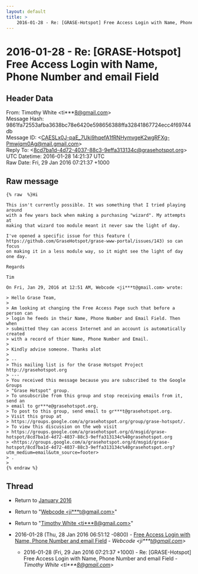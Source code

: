 ```yaml
---
layout: default
title: >
    2016-01-28 - Re: [GRASE-Hotspot] Free Access Login with Name, Phone Number and email Field
---
```


# 2016-01-28 - Re: [GRASE-Hotspot] Free Access Login with Name, Phone Number and email Field

## Header Data

From: Timothy White \<ti***8@gmail.com\><br>
Message Hash: 9861fa72553afba3638bc78e6420e598656388ffa32841867724ecc4f69744db<br>
Message ID: \<CAESLx0J-paE_7Uki9hqefA1fRNHymvgeK2wgRFXg-Pmwjqm0Ag@mail.gmail.com\><br>
Reply To: \<8cd7ba1d-4d72-4037-88c3-9effa313134c@grasehotspot.org\><br>
UTC Datetime: 2016-01-28 14:21:37 UTC<br>
Raw Date: Fri, 29 Jan 2016 07:21:37 +1000<br>

## Raw message

```
{% raw  %}Hi

This isn't currently possible. It was something that I tried playing around
with a few years back when making a purchasing "wizard". My attempts at
making that wizard too module meant it never saw the light of day.

I've opened a specific issue for this feature (
https://github.com/GraseHotspot/grase-www-portal/issues/143) so can focus
on making it in a less module way, so it might see the light of day one day.

Regards

Tim

On Fri, Jan 29, 2016 at 12:51 AM, Webcode <ji***t@gmail.com> wrote:

> Hello Grase Team,
>
> Am looking at changing the Free Access Page such that before a person can
> login he feeds in their Name, Phone Number and Email Field. Then when
> submitted they can access Internet and an account is automatically created
> with a record of thier Name, Phone Number and Email.
>
> Kindly advise someone. Thanks alot
>
> --
> This mailing list is for the Grase Hotspot Project http://grasehotspot.org
> ---
> You received this message because you are subscribed to the Google Groups
> "Grase Hotspot" group.
> To unsubscribe from this group and stop receiving emails from it, send an
> email to gr***e@grasehotspot.org.
> To post to this group, send email to gr***t@grasehotspot.org.
> Visit this group at
> https://groups.google.com/a/grasehotspot.org/group/grase-hotspot/.
> To view this discussion on the web visit
> https://groups.google.com/a/grasehotspot.org/d/msgid/grase-hotspot/8cd7ba1d-4d72-4037-88c3-9effa313134c%40grasehotspot.org
> <https://groups.google.com/a/grasehotspot.org/d/msgid/grase-hotspot/8cd7ba1d-4d72-4037-88c3-9effa313134c%40grasehotspot.org?utm_medium=email&utm_source=footer>
> .
>
{% endraw %}
```

## Thread

+ Return to [January 2016](/archive/2016/01)

+ Return to "[Webcode <ji***t<span>@</span>gmail.com>](/authors/ji___t_at_gmail_com)"
+ Return to "[Timothy White <ti***8<span>@</span>gmail.com>](/authors/ti___8_at_gmail_com)"

+ 2016-01-28 (Thu, 28 Jan 2016 06:51:12 -0800) - [Free Access Login with Name, Phone Number and email Field](/archive/2016/01/2837de5e07f3a973206d551c7481c107a01120a2da665701ba2e7f2296d6f66d) - _Webcode \<ji***t@gmail.com\>_
  + 2016-01-28 (Fri, 29 Jan 2016 07:21:37 +1000) - Re: [GRASE-Hotspot] Free Access Login with Name, Phone Number and email Field - _Timothy White \<ti***8@gmail.com\>_

